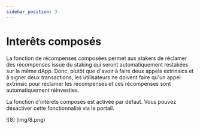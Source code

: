 ```yaml
---
sidebar_position: 3
---
```


# Interêts composés

La fonction de récompenses composées permet aux stakers de réclamer des récompenses issue du staking qui seront automatiquement restakées sur la même dApp. Donc, plutôt que d'avoir à faire deux appels extrinsics et à signer deux transactions, les utilisateurs ne doivent faire qu'un appel extrinsic pour réclamer les récompenses et ces récompenses sont automatiquement réinvesties.

La fonction d'intérets composés est activée par défaut. Vous pouvez désactiver cette fonctionnalité via le portail.

![8] (img/8.png)
